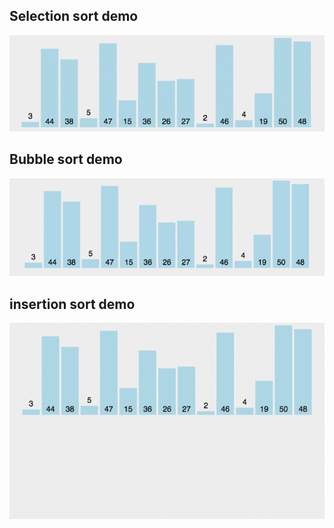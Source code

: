 ## Selection sort demo
![picture](./images/select_sort.gif)

## Bubble sort demo
![picture](./images/bubble_sort.gif)

## insertion sort demo
![picture](./images/insertion_sort.gif)